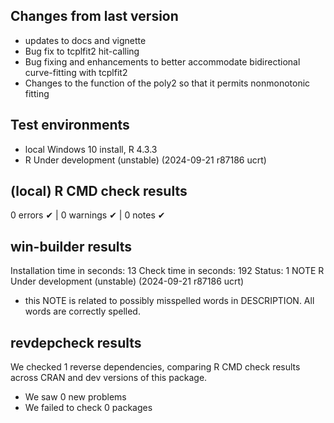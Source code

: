 ## Changes from last version
* updates to docs and vignette
* Bug fix to tcplfit2 hit-calling 
* Bug fixing and enhancements to better accommodate bidirectional curve-fitting with tcplfit2
* Changes to the function of the poly2 so that it permits nonmonotonic fitting


## Test environments

* local Windows 10 install, R 4.3.3
* R Under development (unstable) (2024-09-21 r87186 ucrt)

## (local) R CMD check results
0 errors ✔ | 0 warnings ✔ | 0 notes ✔

## win-builder results
Installation time in seconds: 13
Check time in seconds: 192
Status: 1 NOTE
R Under development (unstable) (2024-09-21 r87186 ucrt)

* this NOTE is related to possibly misspelled words in DESCRIPTION. All words are correctly spelled.


## revdepcheck results

We checked 1 reverse dependencies, comparing R CMD check results across CRAN and dev versions of this package.

 * We saw 0 new problems
 * We failed to check 0 packages




